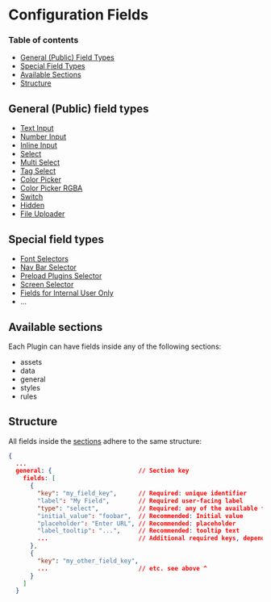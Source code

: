 # Configuration Fields

### Table of contents

- [General (Public) Field Types](#general-public-field-types)
- [Special Field Types](#special-field-types)
- [Available Sections](#available-sections)
- [Structure](#structure)

## General (Public) field types

- [Text Input](/plugins-manifest/fields/public/text-input.md)
- [Number Input](/plugins-manifest/fields/public/number-input.md)
- [Inline Input](/plugins-manifest/fields/public/inline-input.md)
- [Select](/plugins-manifest/fields/public/select.md)
- [Multi Select](/plugins-manifest/fields/public/multi-select.md)
- [Tag Select](/plugins-manifest/fields/public/tag-select.md)
- [Color Picker](/plugins-manifest/fields/public/color-picker.md)
- [Color Picker RGBA](/plugins-manifest/fields/public/color-picker-rgba.md)
- [Switch](/plugins-manifest/fields/public/switch.md)
- [Hidden](/plugins-manifest/fields/public/hidden.md)
- [File Uploader](/plugins-manifest/fields/public/uploader.md)

## Special field types

- [Font Selectors](/plugins-manifest/fields/special/font-selectors.md)
- [Nav Bar Selector](/plugins-manifest/fields/special/nav-bar-selector.md)
- [Preload Plugins Selector](/plugins-manifest/fields/special/preload-plugins-selector.md)
- [Screen Selector](/plugins-manifest/fields/special/screen-selector.md)
- [Fields for Internal User Only](/plugins-manifest/fields/special/fields-for-internal-use.md)
- ...

## Available sections

Each Plugin can have fields inside any of the following sections:

- assets
- data
- general
- styles
- rules

## Structure

All fields inside the [sections](#available-sections) adhere to the same structure:

```json
{
  ...
  general: {                        // Section key
    fields: [
      {
        "key": "my_field_key",      // Required: unique identifier
        "label": "My Field",        // Required user-facing label
        "type": "select",           // Required: any of the available field types
        "initial_value": "foobar",  // Recommended: Initial value
        "placeholder": "Enter URL", // Recommended: placeholder
        "label_tooltip": "...",     // Recommended: tooltip text
        ...                         // Additional required keys, depending on field type
      },
      {
        "key": "my_other_field_key",
        ...                         // etc. see above ^
      }
    ]
  }
```
